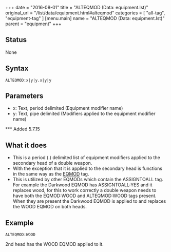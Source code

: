 +++
date = "2016-08-01"
title = "ALTEQMOD (Data: equipment.lst)"
original_url = "/list/data/equipment.html#alteqmod"
categories = [ "all-tag", "equipment-tag" ]
[menu.main]
    name = "ALTEQMOD (Data: equipment.lst)"
    parent = "equipment"
+++

## Status

None

## Syntax

`ALTEQMOD:x|y|y.x|y|y`

## Parameters

-   x: Text, period delimited (Equipment modifier name)
-   y: Text, pipe delimited (Modifiers applied to the
    equipment modifier name)



<span id="alteqmod"></span> \*\*\* Added 5.7.15

What it does
------------

-   This is a period (.) delimited list of equipment modifiers applied
    to the secondary head of a double weapon.
-   With the exception that it is applied to the secondary head is
    functions in the same way as the
    [EQMOD](/list/data/equipment/eqmod.html) tag.
-   This is utilized by other EQMODs which contain the ASSIGNTOALL tag.
    For example the Darkwood EQMOD has ASSIGNTOALL:YES and it replaces
    wood, for this to work correctly a double weapon needs to have both
    the EQMOD:WOOD and ALTEQMOD:WOOD tags present. When they are present
    the Darkwood EQMOD is applied to and replaces the WOOD EQMOD on
    both heads.

Example
-------

`ALTEQMOD:WOOD`

2nd head has the WOOD EQMOD applied to it.

